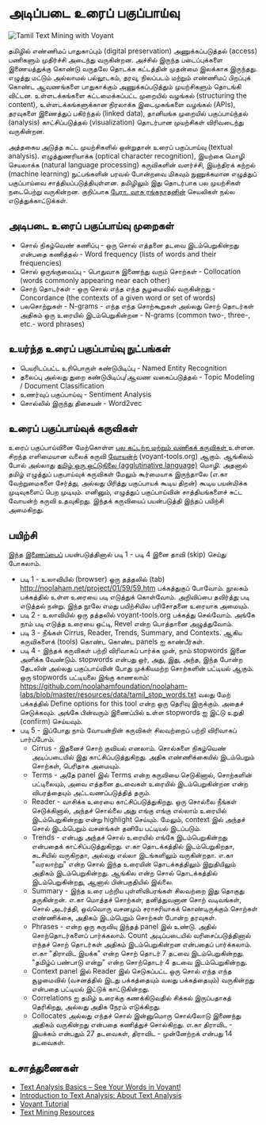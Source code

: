 # அடிப்படை உரைப் பகுப்பாய்வு

![Tamil Text Mining with Voyant](https://github.com/noolahamfoundation/noolaham-labs/blob/master/resources/images/Tamil%20Text%20Mining%20with%20Voyant.png)

தமிழில் எண்ணிமப் பாதுகாப்பும் (digital preservation) அணுக்கப்படுத்தல் (access) பணிகளும் முதிர்ச்சி அடைந்து வருகின்றன.  அச்சில் இருந்த படைப்புக்களை இணையத்துக்கு கொண்டு வருதலே தொடக்க கட்டத்தின் முதன்மை இலக்காக இருந்தது.  எழுத்து மட்டும் அல்லாமல் பல்லூடகம், தரவு, நிலப்படம் மற்றும் எண்ணிமப் பிறப்புக் கொண்ட ஆவணங்களை பாதுகாக்கும் அணுக்கப்படுத்தும் முயற்சிகளும் தொடங்கி விட்டன.  உள்ளடக்கங்களை கட்டமைக்கப்பட்ட முறையில் வழங்கல் (structuring the content), உள்ளடக்கங்களுக்கான நிரலாக்க இடைமுகங்களை வழங்கல் (APIs), தரவுகளை இணைத்துப் பகிர்ந்தல் (linked data), தானியங்க முறையில் பகுப்பாய்ந்தல் (analysis)  காட்சிப்படுத்தல் (visualization) தொடர்பான முயற்சிகள் விரிவடைந்து வருகின்றன.

அத்தகைய அடுத்த கட்ட முயற்சிகளில் ஒன்றுதான் உரைப் பகுப்பாய்வு (textual analysis).  எழுத்துணரியாக்க (optical character recognition), இயற்கை மொழி செயலாக்க (natural language processing) கருவிகளின் வளர்ச்சி, இயந்திரக் கற்றல் (machine learning) நுட்பங்களின் பரவல் போன்றவை மிகவும் நுணுக்கமான எழுத்துப் பகுப்பாய்வை சாத்தியப்படுத்தியுள்ளன.  தமிழிலும் இது தொடர்பாக பல முயற்சிகள் நடைபெற்று வருகின்றன.  குறிப்பாக [பேரா. வாசு ரங்கநாதனின்](http://tamilnlp.com) செயலிகள் நல்ல எடுத்துக்காட்டுக்கள்.

## அடிபடை உரைப் பகுப்பாய்வு முறைகள்
* சொல் நிகழ்வெண் கணிப்பு - ஒரு சொல் எத்தனை தடவை இடம்பெறுகின்றது என்பதை கணித்தல் - Word frequency (lists of words and their frequencies)
* சொல் ஒருங்குவைப்பு - பொதுவாக இணைந்து வரும் சொற்கள் - Collocation (words commonly appearing near each other)
* சொற் தொடர்கள் - ஒரு சொல் எந்த எந்த சூழமைவில் வருகின்றது - Concordance (the contexts of a given word or set of words)
* பலசொற்றுகள் - N-grams  - எந்த எந்த சொற்கூறுகள் அல்லது சொற் தொடர்கள் அதிகம் ஒரு உரையில் இடம்பெறுகின்றன - N-grams (common two-, three-, etc.- word phrases)

## உயர்ந்த உரைப் பகுப்பாய்வு நுட்பங்கள்
* பெயரிடப்பட்ட உரிபொருள் கண்டுபிடிப்பு - Named Entity Recognition
* தலைப்பு அல்லது துறை கண்டுபிடிப்பு/ஆவண வகைப்படுத்தல் - Topic Modeling / Document Classification
* உணர்வுப் பகுப்பாய்வு - Sentiment Analysis
* சொல்லில் இருந்து திசையன் - Word2vec

## உரைப் பகுப்பாய்வுக் கருவிகள்
உரைப் பகுப்பாய்வினை மேற்கொள்ள [பல கட்டற்ற மற்றும் வணிகக் கருவிகள் ](http://ieeexplore.ieee.org/stamp/stamp.jsp?arnumber=7784950) உள்ளன.  சிறந்த எளிமையான வலைக் கருவி [வோயன்ற்](https://voyant-tools.org) (voyant-tools.org) ஆகும்.  ஆங்கிலம் போல் அல்லாது [தமிழ் ஒரு ஒட்டுநிலை (agglutinative language)](http://valavu.blogspot.ca/2006/02/blog-post_27.html) மொழி.  அதனால் தமிழ் எழுத்துப் பகுபாய்வுக் கருவிகள் மேலும் கூர்மையாக இருந்தாலே (எ.கா வேற்றுமைகளை சேர்த்து, அல்லது பிரித்து பகுப்பாயக் கூடிய திறன்) கூடிய பயன்மிக்க முடிவுகளைப் பெற முடியும்.  எனினும், எழுத்துப் பகுப்பாய்வின் சாத்தியங்களைச் சுட்ட வோயன்ற் கருவி உதவுகிறது.  இந்தக் கருவியைப் பயன்படுத்தி இந்தப் பயிற்சி அமைகிறது.

## பயிற்சி
இந்த [இணைப்பைப்](https://voyant-tools.org/?corpus=e1f8316cdf66ac99c8ea0977fbe2caae&stopList=keywords-dc6ebc2933f7c38ecf6c933f7371484c&panels=cirrus,reader,trends,summary,contexts) பயன்படுத்தினால் படி 1 - படி 4 இனை தாவி (skip) செய்து போகலாம்.

* படி 1 - உலாவியில் (browser) ஒரு தத்தலில் (tab)  http://noolaham.net/project/01/59/59.htm பக்கத்துகுப் போவோம்.  நூலகம் பக்கத்தில் உள்ள உரையை படி எடுத்துக் கொள்வோம்.  அறிவிப்பை தவிர்த்து படி எடுத்தல் நன்று.  இந்த நூலே எமது பயிற்சியில பரிசோதனை உரையாக அமையும்.  
* படி 2 - உலாவியில் ஒரு தத்தலில் voyant-tools.org பக்கத்து செல்வோம்.  அங்கே நாம் படி எடுத்த உரையை ஒட்டி, Revel என்ற பொத்தானை அழுத்துவோம்.  
* படி 3 - நீங்கள் Cirrus, Reader, Trends, Summary, and Contexts. ஆகிய கருவிகளைக் (tools) கொண்ட கொண்ட panels ஐ காண்பீர்கள். 
* படி 4 -  இந்தக் கருவிகள் பற்றி விரிவாகப் பார்க்க முன், நாம் stopwords இனை அளிக்க வேண்டும்.  stopwords என்பது ஒர், அது, இது, அந்த, இந்த போன்ற தேடலின் அல்லது பகுப்பாய்வின் போது முக்கியமற்ற சொற்களின் பட்டியல் ஆகும்.  ஒரு  stopwords பட்டியலை  இங்கு காணலாம்: https://github.com/noolahamfoundation/noolaham-labs/blob/master/resources/data/tamil_stop_words.txt  வலது மேற் பக்கத்தில் Define options for this tool என்ற ஒரு தெரிவு இருக்கும்.  அதைச் செடுக்கவும்.  அங்கே பின்வரும் இணைப்பில் உள்ள stopwords ஐ இட்டு உறுதி (confirm) செய்யவும்.
* படி 5 - இப்போது நாம் வோயன்றின் கருவிகள் சிலவற்றைப் பற்றி விரிவாகப் பார்ப்போம்.
    * Cirrus - இதனைச் சொற் குவியல் எனலாம்.  சொல்களை நிகழ்வெண் அடிப்படையில் இது காட்சிப்படுத்துகிறது.  அதிக எண்ணிக்கையில் இடம்பெறும் சொற்கள், பெரிதாக அமையும்.
    * Terms - அதே panel இல் Terms என்ற கருவியை செடுகினால், சொற்களின் பட்டிலையும், அவை எத்தனை தடவைகள் உரையில் இடம்பெறுகின்றன என்ற விபரத்தையும் அட்டவணப்படுத்தித் தரும்.
    * Reader - வாசிக்க உரையை காட்சிப்படுத்துகிறது.  ஒரு சொல்லை நீங்கள் செடுக்கினால், அந்தச் சொல்லை அது எங்கு எங்கு எல்லாம் உரையில் இடம்பெறுகின்றது என்று highlight செய்யும்.  மேலும், context இல் அந்தச் சொல் இடம்பெறும் வசனங்கள் தனியே பட்டியல் இடப்படும். 
   * Trends - என்பது அந்தச் சொல் உரையில் எங்கே இடம்பெறுகின்றது என்பதைக் காட்சிப்படுத்துகிறது.  எ.கா தொடக்கத்தில் இடம்பெறுகிறதா, கடசியில் வருகிறதா, அல்லது எல்லா இடங்களிலும் வருகின்றதா.  எ.கா "வரலாற்று" என்ற சொல் இந்த உரையின் தொடக்கத்திலும் இறுதியிலும் அதிகம் இடம்பெறுகின்றது.  ஆங்கில என்ற சொல் தொடக்கத்தில் இடம்பெறுகின்றது, ஆனால் பின்பகுதியில் இல்லை.  
   * Summary - இந்த உரை பற்றிய புள்ளிவிபரங்கள் சிலவற்றை இது தொகுது தருகின்றன்.  எ.கா மொத்தச் சொற்கள், தனித்துவனான சொற் வடிவங்கள், சொல் அடர்த்தி, ஒவ்வொரு வசனமும் சராசரியாகக் கொண்டிருக்கும் சொற்கள் எண்ணிக்கை, அதிகம் இடம்பெறும் சொற்கள் போன்ற தரவுகள்.
    * Phrases - என்ற ஒரு கருவியு இந்தத் panel இல் உண்டு.  அதில் சொற்தொடர்களைப் பார்க்கலாம்.  Count அடிப்படையில் வரிசைப்படுத்தினால் எந்தச் சொற் தொடர்கள் அதிகம் இடம்பெறுகின்றன என்பதைப் பார்க்கலாம்.  எ.கா "திராவிட இயக்க" என்ற சொற் தொடர் 7 தடவை இடம்பெறுகின்றது.  "தமிழ்ப் பண்பாடு என்று" என்ற சொற்தொடர் 4 தடவை இடம்பெறுகின்றது.
    * Context panel இல் Reader இல் செடுகப்பட்ட ஒரு சொல் எந்த எந்த சூழமைவில் (வசனத்தில் இடது பக்கத்தையும் வலது பக்கத்தையும்) வருகின்றது என்பதை பட்டியல் இட்டுக் காட்டுகின்றது.
    * Correlations ஐ தமிழ் உரைக்கு கணக்கிடுவதில் சிக்கல் இருப்பதாகத் தெரிகிறது, அல்லது அதிக நேரம் எடுக்கிறது.
    * Collocates அல்லது எந்தச் சொல் இன்னுமொரு சொல்லோடு இணைந்து அதிகம் வருகின்றது என்பதை கணித்துச் சொல்கிறது.  எ.கா திராவிட - இயக்கம் என்பதும் 27 தடவைகள், திராவிட - முன்னேற்றக் என்பது 14 தடவைகள்.
    
## உசாத்துணைகள்
* [Text Analysis Basics – See Your Words in Voyant!](https://publish.illinois.edu/commonsknowledge/2017/02/21/text-analysis-basics-see-your-words-in-voyant/)
* [Introduction to Text Analysis: About Text Analysis](https://guides.library.duke.edu/c.php?g=289707&p=1930854)
* [Voyant Tutorial](http://history2016.doingdh.org/voyant-tutorial/)
* [Text Mining Resources](http://text-analytics101.rxnlp.com/p/compiled-tutorials.html)

